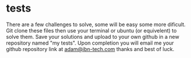 # tests
There are a few challenges to solve, some will be easy some more dificult. 
Git clone these files then use your terminal or ubuntu (or equivelent) to solve them. 
Save your solutions and upload to your own github in a new repository named "my tests". 
Upon completion you will email me your github repository link at adam@ibn-tech.com thanks and best of luck.
